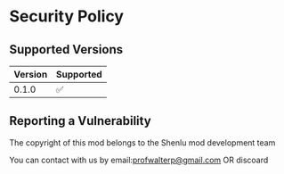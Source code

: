 # Security Policy

## Supported Versions


| Version | Supported          |
| ------- | ------------------ |
| 0.1.0   | :white_check_mark: |


## Reporting a Vulnerability

The copyright of this mod belongs to the Shenlu mod development team


You can contact with us by email:profwalterp@gmail.com
OR discoard
